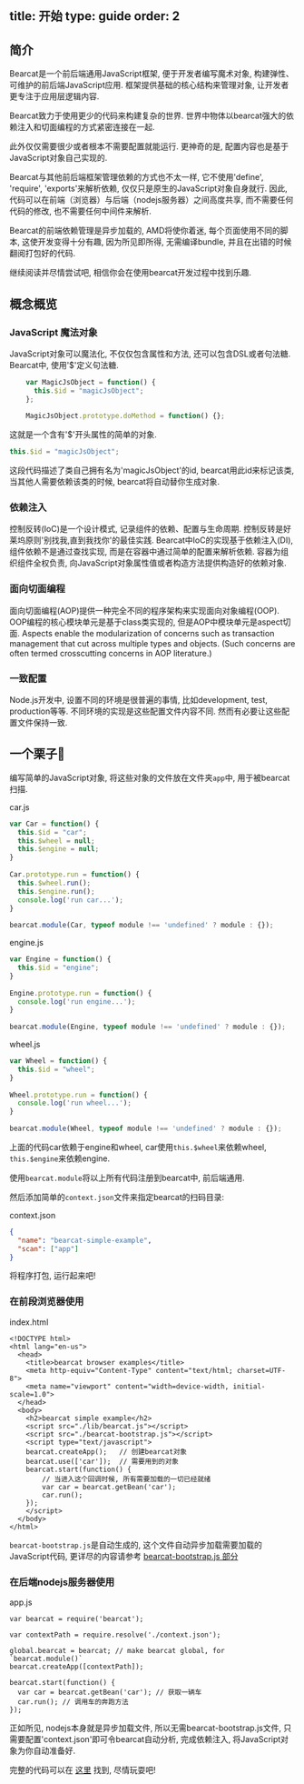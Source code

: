 title: 开始
type: guide
order: 2
---

## 简介

Bearcat是一个前后端通用JavaScript框架, 便于开发者编写魔术对象, 构建弹性、可维护的前后端JavaScript应用. 框架提供基础的核心结构来管理对象, 让开发者更专注于应用层逻辑内容. 

Bearcat致力于使用更少的代码来构建复杂的世界. 世界中物体以bearcat强大的依赖注入和切面编程的方式紧密连接在一起. 

此外仅仅需要很少或者根本不需要配置就能运行. 更神奇的是, 配置内容也是基于JavaScript对象自己实现的. 

Bearcat与其他前后端框架管理依赖的方式也不太一样, 它不使用'define', 'require', 'exports'来解析依赖, 仅仅只是原生的JavaScript对象自身就行. 因此, 代码可以在前端（浏览器）与后端（nodejs服务器）之间高度共享, 而不需要任何代码的修改, 也不需要任何中间件来解析. 

Bearcat的前端依赖管理是异步加载的, AMD将使你着迷, 每个页面使用不同的脚本, 这使开发变得十分有趣, 因为所见即所得, 无需编译bundle, 并且在出错的时候翻阅打包好的代码. 

继续阅读并尽情尝试吧, 相信你会在使用bearcat开发过程中找到乐趣.   

## 概念概览

### JavaScript 魔法对象

JavaScript对象可以魔法化, 不仅仅包含属性和方法, 还可以包含DSL或者句法糖. Bearcat中, 使用'$'定义句法糖. 

```js
    var MagicJsObject = function() {
      this.$id = "magicJsObject";
    };
      
    MagicJsObject.prototype.doMethod = function() {};
```

这就是一个含有'$'开头属性的简单的对象.

```js
this.$id = "magicJsObject";
```

这段代码描述了类自己拥有名为'magicJsObject'的id, bearcat用此id来标记该类, 当其他人需要依赖该类的时候, bearcat将自动替你生成对象.

### 依赖注入

控制反转(IoC)是一个设计模式, 记录组件的依赖、配置与生命周期. 控制反转是好莱坞原则'别找我,直到我找你'的最佳实践. Bearcat中IoC的实现基于依赖注入(DI), 组件依赖不是通过查找实现, 而是在容器中通过简单的配置来解析依赖. 容器为组织组件全权负责, 向JavaScript对象属性值或者构造方法提供构造好的依赖对象. 

### 面向切面编程

面向切面编程(AOP)提供一种完全不同的程序架构来实现面向对象编程(OOP). OOP编程的核心模块单元是基于class类实现的, 但是AOP中模块单元是aspect切面. Aspects enable the modularization of concerns such as transaction management that cut across multiple types and objects. (Such concerns are often termed crosscutting concerns in AOP literature.)

### 一致配置  

Node.js开发中, 设置不同的环境是很普遍的事情, 比如development, test, production等等. 不同环境的实现是这些配置文件内容不同. 然而有必要让这些配置文件保持一致.

## 一个栗子🌰

编写简单的JavaScript对象, 将这些对象的文件放在文件夹`app`中, 用于被bearcat扫描.

car.js  
``` js
var Car = function() {
  this.$id = "car";
  this.$wheel = null;
  this.$engine = null;
}  
  
Car.prototype.run = function() {
  this.$wheel.run();
  this.$engine.run();
  console.log('run car...');
}  
  
bearcat.module(Car, typeof module !== 'undefined' ? module : {});
```

engine.js
``` js
var Engine = function() {
  this.$id = "engine";
}  
  
Engine.prototype.run = function() {
  console.log('run engine...');
}  
  
bearcat.module(Engine, typeof module !== 'undefined' ? module : {});
```

wheel.js
``` js
var Wheel = function() {
  this.$id = "wheel";
}  
  
Wheel.prototype.run = function() {
  console.log('run wheel...');
}  
  
bearcat.module(Wheel, typeof module !== 'undefined' ? module : {});
```

上面的代码car依赖于engine和wheel, car使用`this.$wheel`来依赖wheel, `this.$engine`来依赖engine.

使用`bearcat.module`将以上所有代码注册到bearcat中, 前后端通用.

然后添加简单的`context.json`文件来指定bearcat的扫码目录:

context.json  
``` json
{
  "name": "bearcat-simple-example",
  "scan": ["app"]
}
```

将程序打包, 运行起来吧!

### 在前段浏览器使用
index.html
```
<!DOCTYPE html>
<html lang="en-us">
  <head>
    <title>bearcat browser examples</title>
    <meta http-equiv="Content-Type" content="text/html; charset=UTF-8">
    <meta name="viewport" content="width=device-width, initial-scale=1.0">
  </head>
  <body>
    <h2>bearcat simple example</h2>
    <script src="./lib/bearcat.js"></script>
    <script src="./bearcat-bootstrap.js"></script>
    <script type="text/javascript">
    bearcat.createApp();   // 创建bearcat对象
    bearcat.use(['car']);  // 需要用到的对象
    bearcat.start(function() {
        // 当进入这个回调时候, 所有需要加载的一切已经就绪
        var car = bearcat.getBean('car');
        car.run(); 
    });
    </script>
  </body>
</html>
```

`bearcat-bootstrap.js`是自动生成的, 这个文件自动异步加载需要加载的JavaScript代码, 更详尽的内容请参考 [bearcat-bootstrap.js 部分](/guide/bearcat-bootstrap.html)

### 在后端nodejs服务器使用

app.js
```
var bearcat = require('bearcat');

var contextPath = require.resolve('./context.json');

global.bearcat = bearcat; // make bearcat global, for `bearcat.module()`
bearcat.createApp([contextPath]);

bearcat.start(function() {
  var car = bearcat.getBean('car'); // 获取一辆车
  car.run(); // 调用车的奔跑方法
});
```

正如所见, nodejs本身就是异步加载文件, 所以无需bearcat-bootstrap.js文件, 只需要配置'context.json'即可令bearcat自动分析, 完成依赖注入, 将JavaScript对象为你自动准备好.

完整的代码可以在 [这里](https://github.com/bearcatjs/bearcat-examples) 找到, 尽情玩耍吧!
